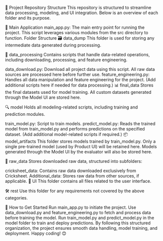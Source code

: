 📁 Project Repository Structure
This repository is structured to streamline data processing, modeling, and UI integration. Below is an overview of each folder and its purpose.

🚀 Main Application
main_app.py: The main entry point for running the project. This script leverages various modules from the src directory to function.
Folder Structure
🗃️ data_dump
This folder is used for storing any intermediate data generated during processing.

🧩 data_processing
Contains scripts that handle data-related operations, including downloading, processing, and feature engineering.

data_download.py: Download all project data using this script. All raw data sources are processed here before further use.
feature_engineering.py: Handles all data manipulation and feature engineering for the project.
(Add additional scripts here if needed for data processing.)
📊 final_data
Stores the final datasets used for model training. All custom datasets generated through the Model UI are stored here.

🔍 model
Holds all modeling-related scripts, including training and prediction modules.

train_model.py: Script to train models.
predict_model.py: Reads the trained model from train_model.py and performs predictions on the specified dataset.
(Add additional model-related scripts if required.)
📦 model_artifacts
This folder stores models trained by train_model.py. Only a single pre-trained model (used by Product UI) will be retained here. Models generated through the Model UI by the evaluator will also be stored here.

📂 raw_data
Stores downloaded raw data, structured into subfolders:

cricksheet_data: Contains raw data downloaded exclusively from Cricksheet.
Additional_data: Stores raw data from other sources, if applicable.
🎨 UI
This folder contains all files related to the user interface.

🛠️ rest
Use this folder for any requirements not covered by the above categories.

🔧 How to Get Started
Run main_app.py to initiate the project.
Use data_download.py and feature_engineering.py to fetch and process data before training the model.
Run train_model.py and predict_model.py in the model folder to train and deploy predictions.
By following this structured organization, the project ensures smooth data handling, model training, and deployment. Happy coding! 😊
